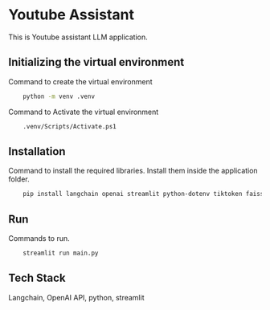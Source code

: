 
# Youtube Assistant

This is Youtube assistant LLM application.


## Initializing the virtual environment

Command to create the virtual environment

```bash
    python -m venv .venv
```
Command to Activate the virtual environment

```bash
    .venv/Scripts/Activate.ps1
```
## Installation

Command to install the required libraries. Install them inside the application  folder.

```bash
    pip install langchain openai streamlit python-dotenv tiktoken faiss-gpu
```
## Run

Commands to run.

```bash
    streamlit run main.py
```
    
## Tech Stack

Langchain, OpenAI API, python, streamlit


